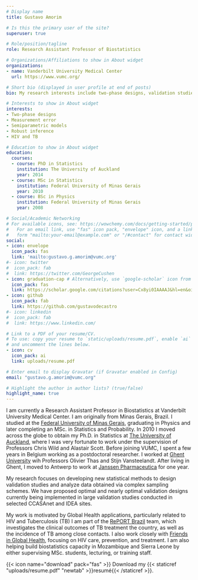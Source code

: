 ```yaml
---
# Display name
title: Gustavo Amorim

# Is this the primary user of the site?
superuser: true

# Role/position/tagline
role: Research Assistant Professor of Biostatistics

# Organizations/Affiliations to show in About widget
organizations:
- name: Vanderbilt University Medical Center
  url: https://www.vumc.org/

# Short bio (displayed in user profile at end of posts)
bio: My research interests include two-phase designs, validation studies, semiparametric models, R programming, HIV and tuberculosis.

# Interests to show in About widget
interests:
- Two-phase designs
- Measurement error
- Semiparametric models
- Robust inference
- HIV and TB

# Education to show in About widget
education:
  courses:
  - course: PhD in Statistics
    institution: The University of Auckland
    year: 2014
  - course: MSc in Statistics
    institution: Federal University of Minas Gerais
    year: 2010
  - course: BSc in Physics
    institution: Federal University of Minas Gerais
    year: 2008

# Social/Academic Networking
# For available icons, see: https://wowchemy.com/docs/getting-started/page-builder/#icons
#   For an email link, use "fas" icon pack, "envelope" icon, and a link in the
#   form "mailto:your-email@example.com" or "/#contact" for contact widget.
social:
- icon: envelope
  icon_pack: fas
  link: 'mailto:gustavo.g.amorim@vumc.org'
#- icon: twitter
#  icon_pack: fab
#  link: https://twitter.com/GeorgeCushen
- icon: graduation-cap # Alternatively, use `google-scholar` icon from `ai` icon pack
  icon_pack: fas
  link: https://scholar.google.com/citations?user=Cx8yi0IAAAAJ&hl=en&oi=sra
- icon: github
  icon_pack: fab
  link: https://github.com/gustavodecastro
#- icon: linkedin
#  icon_pack: fab
#  link: https://www.linkedin.com/

# Link to a PDF of your resume/CV.
# To use: copy your resume to `static/uploads/resume.pdf`, enable `ai` icons in `params.toml`, 
# and uncomment the lines below.
- icon: cv
  icon_pack: ai
  link: uploads/resume.pdf

# Enter email to display Gravatar (if Gravatar enabled in Config)
email: "gustavo.g.amorim@vumc.org"

# Highlight the author in author lists? (true/false)
highlight_name: true
---
```


I am currently a Research Assistant Professor in Biostatistics at Vanderbilt University Medical Center. I am originally from Minas Gerais, Brazil. I studied at the [Federal University of Minas Gerais](https://ufmg.br/), graduating in Physics and later completing an MSc. in Statistics and Probability. In 2010 I moved across the globe to obtain my Ph.D. in Statistics at [The University of Auckland](https://www.auckland.ac.nz/en/science/about-the-faculty/department-of-statistics.html), where I was very fortunate to work under the supervision of Professors Chris Wild and Alastair Scott. Before joining VUMC, I spent a few years in Belgium working as a postdoctoral researcher. I worked at [Ghent University](https://www.ugent.be/en) wih Professors Olivier Thas and  Stijn Vansteelandt. After living in Ghent, I moved to Antwerp to work at [Janssen Pharmaceutica](https://www.janssen.com/belgium/) for one year.

My research focuses on developing new statistical methods to design validation studies and analyze data obtained via complex sampling schemes. We have proposed optimal and nearly optimal validation designs currently being implemented in large validation studies conducted in selected CCASAnet and IDEA sites.

My work is motivated by Global Health applications, particularly related to HIV and Tuberculosis (TB) I am part of the [RePORT Brazil](https://reportbrazil.org/) team, which investigates the clinical outcomes of TB treatment the country, as well as the incidence of TB among close contacts. I also work closely with [Friends in Global Health](https://www.vumc.org/friends-in-global-health), focusing on HIV care, prevention, and treatment. I am also helping build biostatistics capacity in Mozambique and Sierra Leone by either supervising MSc. students, lecturing, or training staff.

{{< icon name="download" pack="fas" >}} Download my {{< staticref "uploads/resume.pdf" "newtab" >}}resumé{{< /staticref >}}.
